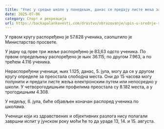 ```yaml
---
title: "Упис у средње школе у понедељак, данас се предају листе жеља за преостала места"
date: 2025-07-06
category: Спорт и рекреација
url: https://backapalankavesti.com/drustvo/obrazovanje/upis-u-srednje-skole-u-ponedeljak-danas-se-predaju-liste-zelja-za-preostala-mesta/
---
```


У првом кругу распоређено је 57.628 ученика, саопштило је Министарство просвете.

У једну од прве три жеље распоређено је 83,63 одсто ученика. По првом опредељењу распоређено је њих 36.115, по другом 7.963, а по трећем 4.116 ученика.

Нераспоређени ученици, њих 1.125, данас, 5. јула, могу да се у другом кругу определе за преостала слободна места. Они до 15 часова могу попунити и предати листе жеља електронским путем или непосредно у школи. У четворогодишњим профилима преостала су 8.182 места, а у трогодишњим 4.308.

У недељу, 6. јула, биће објављен коначан распоред ученика по школама.

Ученици који из здравствених и објективних разлога нису полагали завршни испит у јунском року моћи ће то да ураде 13, 14. и 15. августа.
